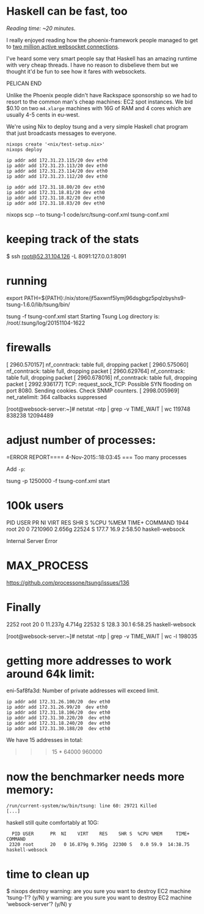 # Haskell can be fast, too

*Reading time: ~20 minutes.*

I really enjoyed reading how the phoenix-framework people managed to
get to
[two million active websocket connections](http://www.phoenixframework.org/v1.0.0/blog/the-road-to-2-million-websocket-connections).

I've heard some very smart people say that Haskell has an amazing
runtime with very cheap threads. I have no reason to disbelieve them
but we thought it'd be fun to see how it fares with websockets.

PELICAN END

Unlike the Phoenix people didn't have Rackspace sponsorship so we had
to resort to the common man's cheap machines: EC2 spot instances. We
bid $0.10 on two `m4.xlarge` machines with 16G of RAM and 4 cores
which are usually 4-5 cents in eu-west.

We're using Nix to deploy tsung and a very simple Haskell chat program
that just broadcasts messages to everyone.

```
nixops create '<nix/test-setup.nix>'
nixops deploy
```



```
ip addr add 172.31.23.115/20 dev eth0
ip addr add 172.31.23.113/20 dev eth0
ip addr add 172.31.23.114/20 dev eth0
ip addr add 172.31.23.112/20 dev eth0

ip addr add 172.31.18.80/20 dev eth0
ip addr add 172.31.18.81/20 dev eth0
ip addr add 172.31.18.82/20 dev eth0
ip addr add 172.31.18.83/20 dev eth0
```

nixops scp --to tsung-1 code/src/tsung-conf.xml tsung-conf.xml

# keeping track of the stats

$ ssh root@52.31.104.126 -L 8091:127.0.0.1:8091

# running

export PATH=${PATH}:/nix/store/jf5axwnf5lymj96dsgbgz5pqlzbyshs9-tsung-1.6.0/lib/tsung/bin/


tsung -f tsung-conf.xml start
Starting Tsung
Log directory is: /root/.tsung/log/20151104-1622

# firewalls

[ 2960.570157] nf_conntrack: table full, dropping packet
[ 2960.575060] nf_conntrack: table full, dropping packet
[ 2960.629764] nf_conntrack: table full, dropping packet
[ 2960.678016] nf_conntrack: table full, dropping packet
[ 2992.936177] TCP: request_sock_TCP: Possible SYN flooding on port 8080. Sending cookies.  Check SNMP counters.
[ 2998.005969] net_ratelimit: 364 callbacks suppressed


[root@websock-server:~]# netstat -ntp  | grep -v TIME_WAIT | wc
 119748  838238 12094489


# adjust number of processes:

=ERROR REPORT==== 4-Nov-2015::18:03:45 ===
Too many processes

Add `-p`:

tsung -p 1250000 -f tsung-conf.xml start


# 100k users

  PID USER      PR  NI    VIRT    RES    SHR S  %CPU %MEM     TIME+ COMMAND
 1944 root      20   0 7210960 2.656g  22524 S 177.7 16.9   2:58.50 haskell-websock



Internal Server Error

# MAX_PROCESS

https://github.com/processone/tsung/issues/136


# Finally


 2252 root      20   0 11.237g 4.714g  22532 S 128.3 30.1   6:58.25 haskell-websock



[root@websock-server:~]# netstat -ntp  | grep -v TIME_WAIT | wc -l
198035


# getting more addresses to work around 64k limit:

eni-5af8fa3d: Number of private addresses will exceed limit.


```
ip addr add 172.31.26.100/20  dev eth0
ip addr add 172.31.26.99/20  dev eth0
ip addr add 172.31.18.106/20  dev eth0
ip addr add 172.31.30.220/20  dev eth0
ip addr add 172.31.18.240/20  dev eth0
ip addr add 172.31.30.188/20  dev eth0
```

We have 15 addresses in total:

>>> 15 * 64000
960000

# now the benchmarker needs more memory:

```
/run/current-system/sw/bin/tsung: line 60: 29721 Killed                  [...]
```

haskell still quite comfortably at 10G:

```
  PID USER      PR  NI    VIRT    RES    SHR S  %CPU %MEM     TIME+ COMMAND
 2320 root      20   0 16.879g 9.395g  22300 S   0.0 59.9  14:38.75 haskell-websock
```

# time to clean up

$ nixops destroy
warning: are you sure you want to destroy EC2 machine ‘tsung-1’? (y/N) y
warning: are you sure you want to destroy EC2 machine ‘websock-server’? (y/N) y

